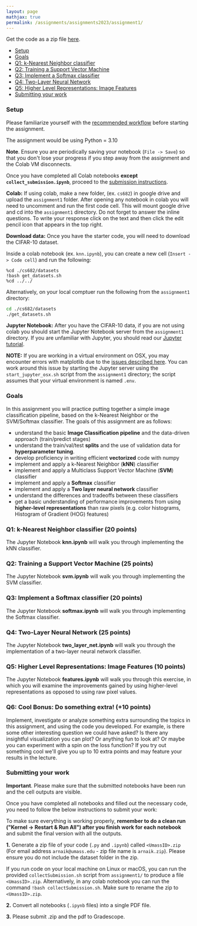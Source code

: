 ```yaml
---
layout: page
mathjax: true
permalink: /assignments/assignments2023/assignment1/
---
```


Get the code as a zip file [here](https://github.com/cvl-umass/compsci682-fall-2023/raw/main/assignments/assignments2023/assignment1.zip). 

- [Setup](#setup)
- [Goals](#goals)
- [Q1: k-Nearest Neighbor classifier](#q1-k-nearest-neighbor-classifier)
- [Q2: Training a Support Vector Machine](#q2-training-a-support-vector-machine)
- [Q3: Implement a Softmax classifier](#q3-implement-a-softmax-classifier)
- [Q4: Two-Layer Neural Network](#q4-two-layer-neural-network)
- [Q5: Higher Level Representations: Image Features](#q5-higher-level-representations-image-features)
- [Submitting your work](#submitting-your-work)


### Setup

Please familiarize yourself with the [recommended workflow]({{site.baseurl}}/setup-instructions/#working-remotely-on-google-colaboratory) before starting the assignment. 

The assignment would be using Python = 3.10

**Note**. Ensure you are periodically saving your notebook (`File -> Save`) so that you don't lose your progress if you step away from the assignment and the Colab VM disconnects.

Once you have completed all Colab notebooks **except `collect_submission.ipynb`**, proceed to the [submission instructions](#submitting-your-work).


**Colab:**
If using colab, make a new folder, (ex. `cs682`) in google drive and upload the `assignment1` folder. After opening any notebook in colab you will need to uncomment and run the first code cell. This will mount google drive and cd into the `assignment1` directory. Do not forget to answer the inline questions. To write your response click on the text and then click the edit pencil icon that appears in the top right.

**Download data:**
Once you have the starter code, you will need to download the CIFAR-10 dataset.

Inside a colab notebook (ex. `knn.ipynb`), you can create a new cell (`Insert -> Code cell`) and run the following:

```
%cd ./cs682/datasets
!bash get_datasets.sh
%cd ../../
```

Alternatively, on your local comptuer run the following from the `assignment1` directory:

```bash
cd ./cs682/datasets
./get_datasets.sh
```

**Jupyter Notebook:**
After you have the CIFAR-10 data, if you are not using colab you should start the Jupyter Notebook server from the
`assignment1` directory. If you are unfamiliar with Jupyter, you should read our
[Jupyter tutorial]({{site.baseurl}}/setup-instructions/#jupyter-setup).

**NOTE:** If you are working in a virtual environment on OSX, you may encounter
errors with matplotlib due to the [issues described here](http://matplotlib.org/faq/virtualenv_faq.html). You can work around this issue by starting the Jupyter server using the `start_jupyter_osx.sh` script from the `assignment1` directory; the script assumes that your virtual environment is named `.env`.

### Goals

In this assignment you will practice putting together a simple image classification pipeline, based on the k-Nearest Neighbor or the SVM/Softmax classifier. The goals of this assignment are as follows:

- understand the basic **Image Classification pipeline** and the data-driven approach (train/predict stages)
- understand the train/val/test **splits** and the use of validation data for **hyperparameter tuning**.
- develop proficiency in writing efficient **vectorized** code with numpy
- implement and apply a k-Nearest Neighbor (**kNN**) classifier
- implement and apply a Multiclass Support Vector Machine (**SVM**) classifier
- implement and apply a **Softmax** classifier
- implement and apply a **Two layer neural network** classifier
- understand the differences and tradeoffs between these classifiers
- get a basic understanding of performance improvements from using **higher-level representations** than raw pixels (e.g. color histograms, Histogram of Gradient (HOG) features)

### Q1: k-Nearest Neighbor classifier (20 points)

The Jupyter Notebook **knn.ipynb** will walk you through implementing the kNN classifier.

### Q2: Training a Support Vector Machine (25 points)

The Jupyter Notebook **svm.ipynb** will walk you through implementing the SVM classifier.

### Q3: Implement a Softmax classifier (20 points)

The Jupyter Notebook **softmax.ipynb** will walk you through implementing the Softmax classifier.

### Q4: Two-Layer Neural Network (25 points)
The Jupyter Notebook **two\_layer\_net.ipynb** will walk you through the implementation of a two-layer neural network classifier.

### Q5: Higher Level Representations: Image Features (10 points)

The Jupyter Notebook **features.ipynb** will walk you through this exercise, in which you will examine the improvements gained by using higher-level representations as opposed to using raw pixel values.

### Q6: Cool Bonus: Do something extra! (+10 points)

Implement, investigate or analyze something extra surrounding the topics in this assignment, and using the code you developed. For example, is there some other interesting question we could have asked? Is there any insightful visualization you can plot? Or anything fun to look at? Or maybe you can experiment with a spin on the loss function? If you try out something cool we'll give you up to 10 extra points and may feature your results in the lecture.

### Submitting your work

**Important**. Please make sure that the submitted notebooks have been run and the cell outputs are visible.

Once you have completed all notebooks and filled out the necessary code, you need to follow the below instructions to submit your work:

To make sure everything is working properly, **remember to do a clean run ("Kernel -> Restart & Run All") after you finish work for each notebook** and submit the final version with all the outputs. 

**1.** Generate a zip file of your code (`.py` and `.ipynb`) called `<UmassID>.zip` (For email address `arnaik@umass.edu` - zip file name is `arnaik.zip`). Please ensure you do not include the dataset folder in the zip.

If you run code on your local machine on Linux or macOS,  you can run the provided `collectSubmission.sh` script from `assignment1/` to produce a file `<UmassID>.zip`. Alternatively, in any colab notebook you can run the command `!bash collectSubmission.sh`. Make sure to rename the zip to `<UmassID>.zip`.

**2.** Convert all notebooks (`.ipynb` files) into a single PDF file.

**3.** Please submit <UmassID>.zip and the pdf to Gradescope.
